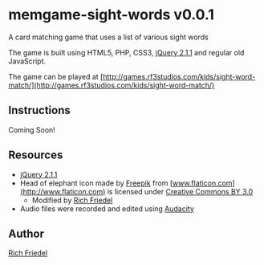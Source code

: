 memgame-sight-words v0.0.1
===================

A card matching game that uses a list of various sight words

The game is built using HTML5, PHP, CSS3, [jQuery 2.1.1](http://code.jquery.com/jquery-2.1.1.js "jQuery 2.1.1") and regular old JavaScript.

The game can be played at [http://games.rf3studios.com/kids/sight-word-match/](http://games.rf3studios.com/kids/sight-word-match/)

## Instructions

Coming Soon!

## Resources

* [jQuery 2.1.1](http://code.jquery.com/jquery-2.1.1.js "jQuery 2.1.1")
* Head of elephant icon made by [Freepik](http://www.freepik.com) from [www.flaticon.com](http://www.flaticon.com) is licensed under [Creative Commons BY 3.0](http://creativecommons.org/licenses/by/3.0/)
    * Modified by [Rich Friedel](http://rf3studios.com)
* Audio files were recorded and edited using [Audacity](http://audacity.sourceforge.net/ "Audacity")

## Author

[Rich Friedel](http://rf3studios.com)